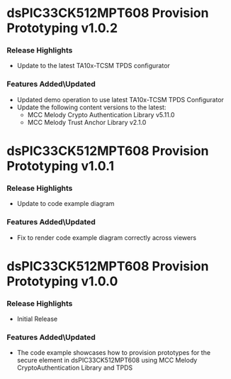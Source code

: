 # dsPIC33CK512MPT608 Provision Prototyping v1.0.2

### Release Highlights
- Update to the latest TA10x-TCSM TPDS configurator

### Features Added\Updated
- Updated demo operation to use latest TA10x-TCSM TPDS Configurator
- Update the following content versions to the latest:
    - MCC Melody Crypto Authentication Library v5.11.0
    - MCC Melody Trust Anchor Library v2.1.0

# dsPIC33CK512MPT608 Provision Prototyping v1.0.1

### Release Highlights
- Update to code example diagram

### Features Added\Updated
- Fix to render code example diagram correctly across viewers

# dsPIC33CK512MPT608 Provision Prototyping v1.0.0
### Release Highlights
- Initial Release

### Features Added\Updated
- The code example showcases how to provision prototypes for the secure element in dsPIC33CK512MPT608 using MCC Melody CryptoAuthentication Library and TPDS